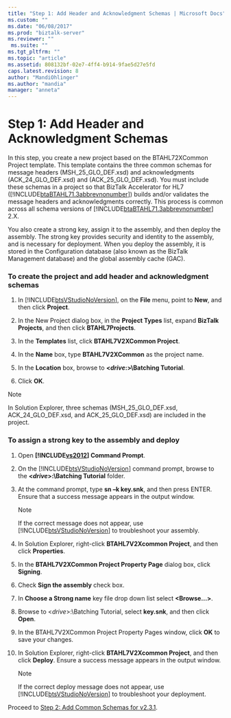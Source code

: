 ```yaml
---
title: "Step 1: Add Header and Acknowledgment Schemas | Microsoft Docs"
ms.custom: ""
ms.date: "06/08/2017"
ms.prod: "biztalk-server"
ms.reviewer: ""
 ms.suite: ""
ms.tgt_pltfrm: ""
ms.topic: "article"
ms.assetid: 808132bf-02e7-4ff4-b914-9fae5d27e5fd
caps.latest.revision: 8
author: "MandiOhlinger"
ms.author: "mandia"
manager: "anneta"
---
```

# Step 1: Add Header and Acknowledgment Schemas
In this step, you create a new project based on the BTAHL72XCommon Project template. This template contains the three common schemas for message headers (MSH_25_GLO_DEF.xsd) and acknowledgments (ACK_24_GLO_DEF.xsd) and (ACK_25_GLO_DEF.xsd). You must include these schemas in a project so that BizTalk Accelerator for HL7 ([!INCLUDE[btaBTAHL71.3abbrevnonumber](../../includes/btabtahl71-3abbrevnonumber-md.md)]) builds and/or validates the message headers and acknowledgments correctly. This process is common across all schema versions of [!INCLUDE[btaBTAHL71.3abbrevnonumber](../../includes/btabtahl71-3abbrevnonumber-md.md)] 2.X.  
  
 You also create a strong key, assign it to the assembly, and then deploy the assembly. The strong key provides security and identity to the assembly, and is necessary for deployment. When you deploy the assembly, it is stored in the Configuration database (also known as the BizTalk Management database) and the global assembly cache (GAC).  
  
### To create the project and add header and acknowledgment schemas  
  
1.  In [!INCLUDE[btsVStudioNoVersion](../../includes/btsvstudionoversion-md.md)], on the **File** menu, point to **New**, and then click **Project**.  
  
2.  In the New Project dialog box, in the **Project Types** list, expand **BizTalk Projects**, and then click **BTAHL7Projects**.  
  
3.  In the **Templates** list, click **BTAHL7V2XCommon Project**.  
  
4.  In the **Name** box, type **BTAHL7V2XCommon** as the project name.  
  
5.  In the **Location** box, browse to **\<***drive***:>\Batching Tutorial**.  
  
6.  Click **OK**.  
  
> [!NOTE]
>  In Solution Explorer, three schemas (MSH_25_GLO_DEF.xsd, ACK_24_GLO_DEF.xsd, and ACK_25_GLO_DEF.xsd) are included in the project.  
  
### To assign a strong key to the assembly and deploy  
  
1.  Open **[!INCLUDE[vs2012](../../includes/vs2012-md.md)] Command Prompt**.  
  
2.  On the [!INCLUDE[btsVStudioNoVersion](../../includes/btsvstudionoversion-md.md)] command prompt, browse to the **\<***drive***>:\Batching Tutorial** folder.  
  
3.  At the command prompt, type **sn –k key.snk**, and then press ENTER. Ensure that a success message appears in the output window.  
  
    > [!NOTE]
    >  If the correct message does not appear, use [!INCLUDE[btsVStudioNoVersion](../../includes/btsvstudionoversion-md.md)] to troubleshoot your assembly.  
  
4.  In Solution Explorer, right-click **BTAHL7V2Xcommon Project**, and then click **Properties**.  
  
5.  In the **BTAHL7V2XCommon Project Property Page** dialog box, click **Signing**.  
  
6.  Check **Sign the assembly** check box.  
  
7.  In **Choose a Strong name** key file drop down list select **\<Browse…>**.  
  
8.  Browse to \<*drive*>:\Batching Tutorial, select **key.snk**, and then click **Open**.  
  
9. In the BTAHL7V2XCommon Project Property Pages window, click **OK** to save your changes.  
  
10. In Solution Explorer, right-click **BTAHL7V2Xcommon Project**, and then click **Deploy**. Ensure a success message appears in the output window.  
  
    > [!NOTE]
    >  If the correct deploy message does not appear, use [!INCLUDE[btsVStudioNoVersion](../../includes/btsvstudionoversion-md.md)] to troubleshoot your deployment.  
  
 Proceed to [Step 2: Add Common Schemas for v2.3.1](../../adapters-and-accelerators/accelerator-hl7/step-2-add-common-schemas-for-v2-3-1.md).